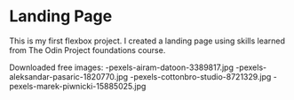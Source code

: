 # Landing Page
This is my first flexbox project. I created a landing page using skills learned from The Odin Project foundations course.

Downloaded free images: 
-pexels-airam-datoon-3389817.jpg
-pexels-aleksandar-pasaric-1820770.jpg
-pexels-cottonbro-studio-8721329.jpg
-pexels-marek-piwnicki-15885025.jpg
